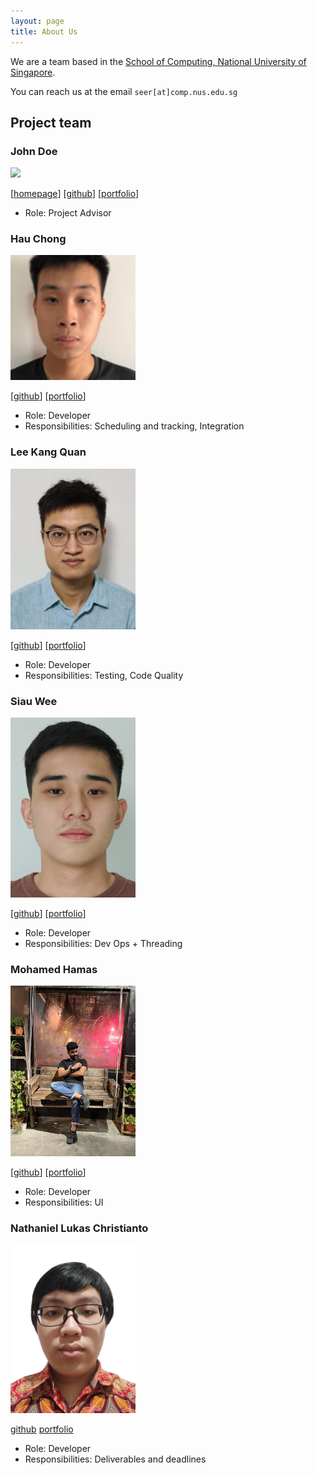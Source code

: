 ```yaml
---
layout: page
title: About Us
---
```


We are a team based in the [School of Computing, National University of Singapore](http://www.comp.nus.edu.sg).

You can reach us at the email `seer[at]comp.nus.edu.sg`

## Project team

### John Doe

<img src="images/johndoe.png" width="200px">

[[homepage](http://www.comp.nus.edu.sg/~damithch)]
[[github](https://github.com/johndoe)]
[[portfolio](team/johndoe.md)]

* Role: Project Advisor

### Hau Chong

<img src="images/hauchongtang.png" width="200px">

[[github](http://github.com/hauchongtang)]
[[portfolio](team/hauchontang.md)]

* Role: Developer
* Responsibilities: Scheduling and tracking, Integration

### Lee Kang Quan

<img src="images/kang-quan.png" width="200px">

[[github](https://github.com/Kang-Quan)] [[portfolio](team/kang-quan.md)] 

* Role: Developer
* Responsibilities: Testing, Code Quality

### Siau Wee

<img src="images/weesiau.png" width="200px">

[[github](http://github.com/weesiau)]
[[portfolio](team/weesiau.md)]

* Role: Developer
* Responsibilities: Dev Ops + Threading

### Mohamed Hamas

<img src="images/Bahamas20.png" width="200px">

[[github](http://github.com/Bahamas20)]
[[portfolio](team/bahamas20.md)]

* Role: Developer
* Responsibilities: UI

### Nathaniel Lukas Christianto

<img src="images/dreammac3816547290.png" width="200px">

[github](https://github.com/dreammac3816547290)
[portfolio](team/dreammac3816547290.md)

* Role: Developer
* Responsibilities: Deliverables and deadlines
